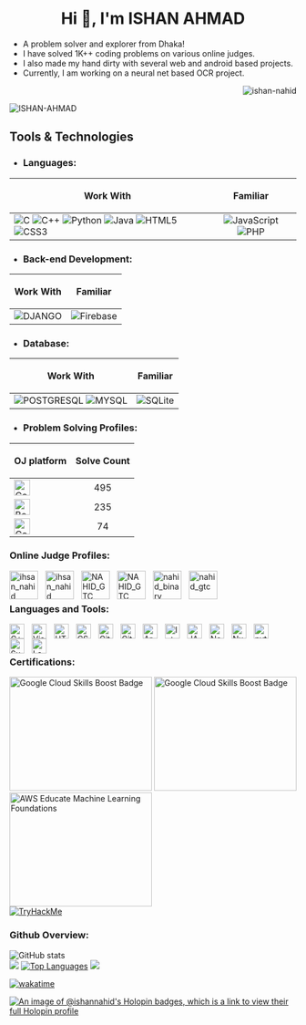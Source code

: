 
<h1 align="center">Hi 👋, I'm ISHAN AHMAD</h1>

- A problem solver and explorer from Dhaka! <br/>
- I have solved 1K++ coding problems on various online judges. <br/>
- I also made my hand dirty with several web and android based projects. <br/>
- Currently, I am working on a neural net based OCR project. <br/>


<p align="right"> <img src="https://komarev.com/ghpvc/?username=ishan-nahid&label=Profile%20views&color=0e75b6&style=flat" alt="ishan-nahid" /> </p>

![ISHAN-AHMAD](./img/nahid.png)

## Tools & Technologies
- ### Languages:
| <p align="center">Work With</p> | <p align="center">Familiar</p> | 
| :------------- | :-------------: |
| ![C](https://img.shields.io/badge/C-00599C?style=for-the-badge&logo=c&logoColor=white)	![C++](https://img.shields.io/badge/C%2B%2B-00599C?style=for-the-badge&logo=c%2B%2B&logoColor=white) ![Python](https://img.shields.io/badge/python-3670A0?style=for-the-badge&logo=python&logoColor=ffdd54) ![Java](	https://img.shields.io/badge/Java-ED8B00?style=for-the-badge&logo=openjdk&logoColor=white) ![HTML5](https://img.shields.io/badge/html5-%23E34F26.svg?style=for-the-badge&logo=html5&logoColor=white) ![CSS3](https://img.shields.io/badge/css3-%231572B6.svg?style=for-the-badge&logo=css3&logoColor=white)  | ![JavaScript](https://img.shields.io/badge/javascript-%23323330.svg?style=for-the-badge&logo=javascript&logoColor=%23F7DF1E) ![PHP](https://img.shields.io/badge/PHP-777BB4?style=for-the-badge&logo=php&logoColor=white) |

- ### Back-end Development:
| <p align="center">Work With</p> | <p align="center">Familiar</p> | 
| :------------- | :-------------: |
| ![DJANGO](https://img.shields.io/badge/Django-092E20?style=for-the-badge&logo=django&logoColor=white) | ![Firebase](https://img.shields.io/badge/firebase-%23039BE5.svg?style=for-the-badge&logo=firebase) |  

- ### Database:
| <p align="center">Work With</p> | <p align="center">Familiar</p> | 
| :------------- | :-------------: |
| ![POSTGRESQL](https://img.shields.io/badge/PostgreSQL-316192?style=for-the-badge&logo=postgresql&logoColor=white)  ![MYSQL](https://img.shields.io/badge/MySQL-00000F?style=for-the-badge&logo=mysql&logoColor=white) | ![SQLite](https://img.shields.io/badge/SQLite-07405E?style=for-the-badge&logo=sqlite&logoColor=white) |  

- ### Problem Solving Profiles:
| <p align="center">OJ platform</p> | <p align="center">Solve Count</p> | 
| :------------- | :-------------: |
| <a href="https://codeforces.com/profile/IHSAN_NAHID"> <img src="https://codeforces.org/s/13978/images/codeforces-sponsored-by-ton.png" alt="Codeforces" height="28"> </a>| 495
| <a href="https://www.beecrowd.com.br/judge/en/profile/258234"> <img src="https://www.beecrowd.com.br/judge/img/5.0/logo-beecrowd.png?1635097036" alt="Beecrowd" height="28"> </a> | 235
|  <a href="https://toph.co/u/NAHID_GTC"> <img src="https://static.toph.co/images/logo.png?_=f76bdcf12c6acbf239a6e1b395ce7729b71e6c25" alt="Codeforces" height="28"></a> | 74



### Online Judge Profiles:
<a href="https://codeforces.com/profile/ihsan_nahid" target="blank"><img align="left" src="./img/CF_logo.svg" alt="ihsan_nahid" width="50px" style="padding-right:10px;" /></a>
<a href="https://www.codechef.com/users/ihsan_nahid" target="blank"><img align="left" src="./img/codechef.svg" alt="ihsan_nahid" width="50px" style="padding-right:10px;" /></a>
<a href="https://toph.co/u/NAHID_GTC" target="blank"><img align="left" src="./img/toph.svg" alt="NAHID_GTC" width="50px" style="padding-right:10px;" /></a>
<a href="https://www.beecrowd.com.br/judge/en/profile/258234" target="blank"><img align="left" src="./img/beecrowd.webp" alt="NAHID_GTC" width="50px" style="padding-right:10px;" /></a>
<a href="https://uhunt.onlinejudge.org/id/1132963" target="blank"><img align="left" src="./img/uvaOJ.svg" alt="nahid_binary" width="50px" style="padding-right:10px;" /></a>
<a href="https://lightoj.com/user/nahid_gtc" target="blank"><img align="left" src="./img/LOJ.svg" alt="nahid_gtc" width="50px" style="padding-right:10px;" /></a>

</br>
</br>


### Languages and Tools:


<img align="left" alt="C++" width="26px" src="./img/c++.svg" style="padding-right:10px;" />
<img align="left" alt="Visual Studio Code" width="26px" src="https://cdn.jsdelivr.net/gh/devicons/devicon/icons/vscode/vscode-original.svg" style="padding-right:10px;" />
<img align="left" alt="HTML5" width="26px" src="https://cdn.jsdelivr.net/gh/devicons/devicon/icons/html5/html5-original.svg" style="padding-right:10px;" />
<img align="left" alt="CSS3" width="26px" src="https://cdn.jsdelivr.net/gh/devicons/devicon/icons/css3/css3-original.svg" style="padding-right:10px;" />
<img align="left" alt="Git" width="26px" src="https://cdn.jsdelivr.net/gh/devicons/devicon/icons/git/git-original.svg" style="padding-right:10px;" />
<img align="left" alt="GitHub" width="26px" src="https://user-images.githubusercontent.com/3369400/139447912-e0f43f33-6d9f-45f8-be46-2df5bbc91289.png" style="padding-right:10px;" />
<img align="left" alt="Arduino" width="26px" src="./img/arduino-1.svg" style="padding-right:10px;" />
<img align="left" alt="Intellij-Idea" width="26px" src="./img/intellij-idea-1.svg" style="padding-right:10px;" />
<img align="left" alt="JAVA" width="26px" src="./img/java-14.svg" style="padding-right:10px;" />
<img align="left" alt="Notion" width="26px" src="./img/notion-1-1.svg" style="padding-right:10px;" />
<img align="left" alt="Numpy" width="26px" src="./img/numpy-1.svg" style="padding-right:10px;"/>
<img align="left" alt="python" width="26px" src="./img/python-5.svg" style="padding-right:10px;"/>
<img align="left" alt="Sublime-Text" width="26px" src="./img/sublime-text.svg" style="padding-right:10px;"/>
<img align="left" alt="LaTeX" width="26px" src="./img/latex.svg" style="padding-right:10px;"/> </br></br>

### Certifications:
[<img src="https://cdn.qwiklabs.com/fmfG%2B5r5NtOE5XUtinI%2BH7Y%2F1LRUzEiUhd%2Brz80VrRg%3D" alt="Google Cloud Skills Boost Badge" height="200px" width="250px">](https://www.cloudskillsboost.google/public_profiles/c65ebcd6-c354-4989-b9cd-f881e6fcc0e5/badges/6165681)
[<img src="https://cdn.qwiklabs.com/2H1GveAGeXpUWx%2BR2w3NFV1alNlU%2BnydHrQWGMwEWfs%3D" alt="Google Cloud Skills Boost Badge" height="200px" width="250px">](https://www.cloudskillsboost.google/public_profiles/c65ebcd6-c354-4989-b9cd-f881e6fcc0e5/badges/6224353)
[<img src="https://images.credly.com/size/340x340/images/51984979-f759-49f0-8bb3-5310d364fdbe/image.png" alt="AWS Educate Machine Learning Foundations" height="200px" width="250px">](https://www.credly.com/badges/5412763e-8101-4df2-bc7c-1cf28bed7209/public_url) </br>
[<img src="https://tryhackme-badges.s3.amazonaws.com/nahidgtc.png" alt="TryHackMe">](https://tryhackme.com/p/nahidgtc)

### Github Overview:
![GitHub stats](https://github-readme-stats.vercel.app/api?username=Ishan-nahid&show_icons=true&theme=highcontrast&hide_border=true&include_all_commits=true&count_private=true)<br/>
![](https://github-readme-streak-stats.herokuapp.com/?user=Ishan-nahid&theme=dark&hide_border=true)
[![Top Languages](https://github-readme-stats.vercel.app/api/top-langs/?username=Ishan-nahid&theme=dark)](https://github.com/ishan-nahid/github-readme-stats)
![](https://visitor-badge.glitch.me/badge?page_id=tomal223.profile&labelColor=00FF00)


[![wakatime](https://wakatime.com/badge/user/52bc12bd-2c5d-4ff7-b932-322fcb229068.svg)](https://wakatime.com/@52bc12bd-2c5d-4ff7-b932-322fcb229068)

[![An image of @ishannahid's Holopin badges, which is a link to view their full Holopin profile](https://holopin.me/ishannahid)](https://holopin.io/@ishannahid)
